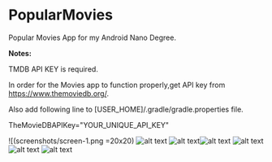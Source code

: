 # PopularMovies
Popular Movies App for my Android Nano Degree.

<b>Notes:</b>

TMDB API KEY is required.

In order for the Movies app to function properly,get API key from https://www.themoviedb.org/.

Also add following line to [USER_HOME]/.gradle/gradle.properties file.

TheMovieDBAPIKey="YOUR_UNIQUE_API_KEY"

![(screenshots/screen-1.png =20x20) ![alt text](screenshots/screen-2.png "")
![alt text](screenshots/screen-3.png "")![alt text](screenshots/screen-4.png "")
![alt text](screenshots/screen-5.png "") ![alt text](screenshots/screen-6.png "")
![alt text](screenshots/screen-7.png "")
